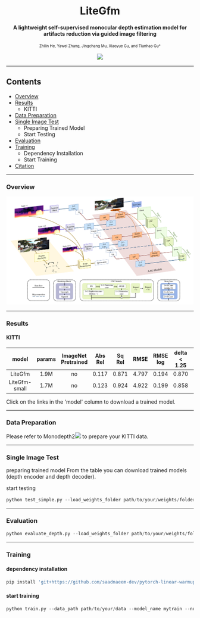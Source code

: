 # <div align="center">LiteGfm</div>
**<div align="center">A lightweight self-supervised monocular depth estimation model for artifacts reduction via guided image filtering</div>**

<div align="center"><font size='1'>Zhilin He, Yawei Zhang, Jingchang Mu, Xiaoyue Gu, and Tianhao Gu*</font>

![](https://img.shields.io/badge/license-MIT-blue) 
</div>

-----------
## Contents
* [Overview](#Overview)
* [Results](#Results)
    * KITTI
* [Data Preparation](#DataPreparation)
* [Single Image Test](#SingleImageTest)
    * Preparing Trained Model
    * Start Testing
* [Evaluation](#Evaluation)
* [Training](#Training)
    * Dependency Installation
    * Start Training
* [Citation](#Citation)

-----------
### Overview
![overview]( /img/overview.png "The Overview of LiteGfm")

-----------
### Results
#### KITTI
<div align="center">
    
| model  | params|ImageNet Pretrained| Abs Rel|Sq Rel|RMSE|RMSE log|delta < 1.25|delta < 1.25^2|delta < 1.25^3|
|:-------------------:|:-----:|:----:|:-----:|:-----:|:-----:|:-----:|:-----:|:-----:|:-----:|
| LiteGfm   | 1.9M | no |0.117 |0.871 |4.797 |0.194| 0.870| 0.957| 0.981|
| LiteGfm-small| 1.7M|no|0.123 |0.924| 4.922 |0.199| 0.858| 0.953 |0.980|
</div>
Click on the links in the 'model' column to download a trained model.

----------
### Data Preparation
Please refer to Monodepth2![](https://github.com/nianticlabs/monodepth2) to prepare your KITTI data.

----------
### Single Image Test
preparing trained model
From the table you can download trained models (depth encoder and depth decoder).

start testing 
```python
python test_simple.py --load_weights_folder path/to/your/weights/folder --image_path path/to/your/test/image
```
--------
### Evaluation
```python
python evaluate_depth.py --load_weights_folder path/to/your/weights/folder --data_path path/to/kitti_data/ --model liteGfm
```
---------
### Training
#### dependency installation
```python
pip install 'git+https://github.com/saadnaeem-dev/pytorch-linear-warmup-cosine-annealing-warm-restarts-weight-decay'
```
#### start training
```python
python train.py --data_path path/to/your/data --model_name mytrain --num_epochs 60 --batch_size 16 --lr 0.0005 5e-6 31 0.0001 1e-5 31
```
